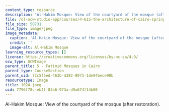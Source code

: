```yaml
---
content_type: resource
description: 'Al-Hakim Mosque: View of the courtyard of the mosque (after restoration).'
file: /ol-ocw-studio-app/courses/4-615-the-architecture-of-cairo-spring-2002/7796f78ceb4f83b6973ad9a674f14b00_1024.jpeg
file_size: 50731
file_type: image/jpeg
image_metadata:
  caption: 'Al-Hakim Mosque: View of the courtyard of the mosque (after restoration).'
  credit: ''
  image-alt: Al-Hakim Mosque
learning_resource_types: []
license: https://creativecommons.org/licenses/by-nc-sa/4.0/
ocw_type: OCWImage
parent_title: 5 - Fatimid Mosques in Cairo
parent_type: CourseSection
parent_uid: 72c5f5ed-463b-d382-8971-1de94bece98b
resourcetype: Image
title: 1024.jpeg
uid: 7796f78c-eb4f-83b6-973a-d9a674f14b00
---
```

Al-Hakim Mosque: View of the courtyard of the mosque (after restoration).